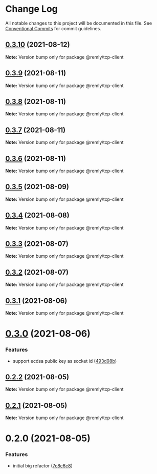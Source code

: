 # Change Log

All notable changes to this project will be documented in this file.
See [Conventional Commits](https://conventionalcommits.org) for commit guidelines.

## [0.3.10](https://gitr.net/mindary/remly/compare/@remly/tcp-client@0.3.9...@remly/tcp-client@0.3.10) (2021-08-12)

**Note:** Version bump only for package @remly/tcp-client





## [0.3.9](https://gitr.net/mindary/remly/compare/@remly/tcp-client@0.3.8...@remly/tcp-client@0.3.9) (2021-08-11)

**Note:** Version bump only for package @remly/tcp-client





## [0.3.8](https://gitr.net/mindary/remly/compare/@remly/tcp-client@0.3.7...@remly/tcp-client@0.3.8) (2021-08-11)

**Note:** Version bump only for package @remly/tcp-client





## [0.3.7](https://gitr.net/mindary/remly/compare/@remly/tcp-client@0.3.6...@remly/tcp-client@0.3.7) (2021-08-11)

**Note:** Version bump only for package @remly/tcp-client





## [0.3.6](https://gitr.net/mindary/remly/compare/@remly/tcp-client@0.3.5...@remly/tcp-client@0.3.6) (2021-08-11)

**Note:** Version bump only for package @remly/tcp-client





## [0.3.5](https://gitr.net/mindary/remly/compare/@remly/tcp-client@0.3.4...@remly/tcp-client@0.3.5) (2021-08-09)

**Note:** Version bump only for package @remly/tcp-client





## [0.3.4](https://gitr.net/mindary/remly/compare/@remly/tcp-client@0.3.3...@remly/tcp-client@0.3.4) (2021-08-08)

**Note:** Version bump only for package @remly/tcp-client





## [0.3.3](https://gitr.net/mindary/remly/compare/@remly/tcp-client@0.3.2...@remly/tcp-client@0.3.3) (2021-08-07)

**Note:** Version bump only for package @remly/tcp-client





## [0.3.2](https://gitr.net/mindary/remly/compare/@remly/tcp-client@0.3.1...@remly/tcp-client@0.3.2) (2021-08-07)

**Note:** Version bump only for package @remly/tcp-client





## [0.3.1](https://gitr.net/mindary/remly/compare/@remly/tcp-client@0.3.0...@remly/tcp-client@0.3.1) (2021-08-06)

**Note:** Version bump only for package @remly/tcp-client





# [0.3.0](https://gitr.net/mindary/remly/compare/@remly/tcp-client@0.2.2...@remly/tcp-client@0.3.0) (2021-08-06)


### Features

* support ecdsa public key as socket id ([493d98b](https://gitr.net/mindary/remly/commits/493d98b2f924ae1c5dbf25ef5603082c3f35f928))





## [0.2.2](https://gitr.net/mindary/remly/compare/@remly/tcp-client@0.2.1...@remly/tcp-client@0.2.2) (2021-08-05)

**Note:** Version bump only for package @remly/tcp-client





## [0.2.1](https://gitr.net/mindary/remly/compare/@remly/tcp-client@0.2.0...@remly/tcp-client@0.2.1) (2021-08-05)

**Note:** Version bump only for package @remly/tcp-client





# 0.2.0 (2021-08-05)


### Features

* initial big refactor ([7c8c6c8](https://gitr.net/mindary/remly/commits/7c8c6c813f12b4d686b4f59feab4c4abc01e30e6))
